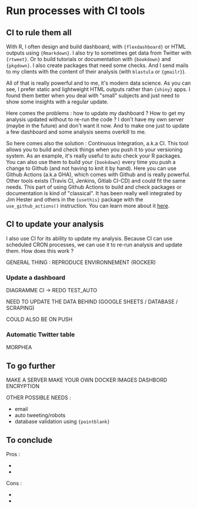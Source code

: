 # Run processes with CI tools

## CI to rule them all

With R, I often design and build dashboard, with `{flexdashboard}` or HTML outputs using `{Rmarkdown}`. I also try to sometimes get data from Twitter with `{rtweet}`. Or to build tutorials or documentation with `{bookdown}` and `{pkgdown}`. I also create packages that need some checks. And I send mails to my clients with the content of their analysis (with `blastula` or `{gmailr}`).

All of that is really powerful and to me, it's modern data science. As you can see, I prefer static and lightweight HTML outputs rather than `{shiny}` apps. I found them better when you deal with "small" subjects and just need to show some insights with a regular update.

Here comes the problems : how to update my dashboard ? How to get my analysis updated without to re-run the code ? I don't have my own server (maybe in the future) and don't want it now. And to make one just to update a few dashboard and some analysis seems overkill to me.

So here comes also the solution : Continuous Integration, a.k.a CI. This tool allows you to build and check things when you push it to your versioning system. As an example, it's really useful to auto check your R packages. You can also use them to build your `{bookdown}` every time you push a change to Github (and not having to knit it by hand). Here you can use Github Actions (a.k.a GHA), which comes with Github and is really powerful. Other tools exists (Travis CI, Jenkins, Gitlab CI-CD) and could fit the same needs. 
This part of using Github Actions to build and check packages or documentation is kind of "classical". It has been really well integrated by Jim Hester and others in the `{usethis}` package with the `use_github_actions()` instruction. You can learn more about it [here](https://www.jimhester.com/talk/2020-rsc-github-actions/).

## CI to update your analysis

I also use CI for its ability to update my analysis. Because CI can use scheduled CRON processes, we can use it to re-run analysis and update them. How does this work ?

GENERAL THING : REPRODUCE ENVIRONNEMENT (ROCKER)

### Update a dashboard

DIAGRAMME CI -> REDO TEST_AUTO

NEED TO UPDATE THE DATA BEHIND (GOOGLE SHEETS / DATABASE / SCRAPING)

COULD ALSO BE ON PUSH

### Automatic Twitter table

MORPHEA

## To go further

MAKE A SERVER
MAKE YOUR OWN DOCKER IMAGES
DASHBORD ENCRYPTION

OTHER POSSIBLE NEEDS :

+ email
+ auto tweeting/robots
+ database validation using `{pointblank}`

## To conclude

Pros :

+
+

Cons :

+
+
